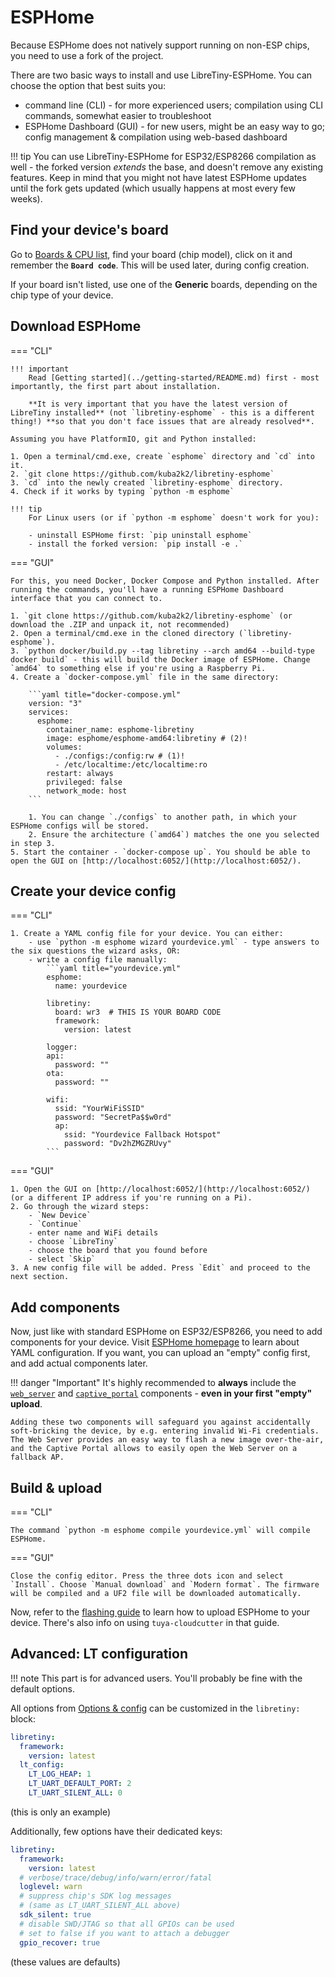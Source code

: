 # ESPHome

Because ESPHome does not natively support running on non-ESP chips, you need to use a fork of the project.

There are two basic ways to install and use LibreTiny-ESPHome. You can choose the option that best suits you:

- command line (CLI) - for more experienced users; compilation using CLI commands, somewhat easier to troubleshoot
- ESPHome Dashboard (GUI) - for new users, might be an easy way to go; config management & compilation using web-based dashboard

!!! tip
	You can use LibreTiny-ESPHome for ESP32/ESP8266 compilation as well - the forked version *extends* the base, and doesn't remove any existing features. Keep in mind that you might not have latest ESPHome updates until the fork gets updated (which usually happens at most every few weeks).

## Find your device's board

Go to [Boards & CPU list](../status/supported/), find your board (chip model), click on it and remember the **`Board code`**. This will be used later, during config creation.

If your board isn't listed, use one of the **Generic** boards, depending on the chip type of your device.

## Download ESPHome

=== "CLI"

	!!! important
		Read [Getting started](../getting-started/README.md) first - most importantly, the first part about installation.

		**It is very important that you have the latest version of LibreTiny installed** (not `libretiny-esphome` - this is a different thing!) **so that you don't face issues that are already resolved**.

	Assuming you have PlatformIO, git and Python installed:

	1. Open a terminal/cmd.exe, create `esphome` directory and `cd` into it.
	2. `git clone https://github.com/kuba2k2/libretiny-esphome`
	3. `cd` into the newly created `libretiny-esphome` directory.
	4. Check if it works by typing `python -m esphome`

	!!! tip
		For Linux users (or if `python -m esphome` doesn't work for you):

		- uninstall ESPHome first: `pip uninstall esphome`
		- install the forked version: `pip install -e .`

=== "GUI"

	For this, you need Docker, Docker Compose and Python installed. After running the commands, you'll have a running ESPHome Dashboard interface that you can connect to.

	1. `git clone https://github.com/kuba2k2/libretiny-esphome` (or download the .ZIP and unpack it, not recommended)
	2. Open a terminal/cmd.exe in the cloned directory (`libretiny-esphome`).
	3. `python docker/build.py --tag libretiny --arch amd64 --build-type docker build` - this will build the Docker image of ESPHome. Change `amd64` to something else if you're using a Raspberry Pi.
	4. Create a `docker-compose.yml` file in the same directory:

		```yaml title="docker-compose.yml"
		version: "3"
		services:
		  esphome:
		    container_name: esphome-libretiny
		    image: esphome/esphome-amd64:libretiny # (2)!
		    volumes:
		      - ./configs:/config:rw # (1)!
		      - /etc/localtime:/etc/localtime:ro
		    restart: always
		    privileged: false
		    network_mode: host
		```

		1. You can change `./configs` to another path, in which your ESPHome configs will be stored.
		2. Ensure the architecture (`amd64`) matches the one you selected in step 3.
	5. Start the container - `docker-compose up`. You should be able to open the GUI on [http://localhost:6052/](http://localhost:6052/).

## Create your device config

=== "CLI"

	1. Create a YAML config file for your device. You can either:
		- use `python -m esphome wizard yourdevice.yml` - type answers to the six questions the wizard asks, OR:
		- write a config file manually:
			```yaml title="yourdevice.yml"
			esphome:
			  name: yourdevice

			libretiny:
			  board: wr3  # THIS IS YOUR BOARD CODE
			  framework:
			    version: latest

			logger:
			api:
			  password: ""
			ota:
			  password: ""

			wifi:
			  ssid: "YourWiFiSSID"
			  password: "SecretPa$$w0rd"
			  ap:
			    ssid: "Yourdevice Fallback Hotspot"
			    password: "Dv2hZMGZRUvy"
			```

=== "GUI"

	1. Open the GUI on [http://localhost:6052/](http://localhost:6052/) (or a different IP address if you're running on a Pi).
	2. Go through the wizard steps:
		- `New Device`
		- `Continue`
		- enter name and WiFi details
		- choose `LibreTiny`
		- choose the board that you found before
		- select `Skip`
	3. A new config file will be added. Press `Edit` and proceed to the next section.

## Add components

Now, just like with standard ESPHome on ESP32/ESP8266, you need to add components for your device. Visit [ESPHome homepage](https://esphome.io/) to learn about YAML configuration. If you want, you can upload an "empty" config first, and add actual components later.

!!! danger "Important"
	It's highly recommended to **always** include the [`web_server`](https://esphome.io/components/web_server.html) and [`captive_portal`](https://esphome.io/components/captive_portal.html) components - **even in your first "empty" upload**.

	Adding these two components will safeguard you against accidentally soft-bricking the device, by e.g. entering invalid Wi-Fi credentials. The Web Server provides an easy way to flash a new image over-the-air, and the Captive Portal allows to easily open the Web Server on a fallback AP.

## Build & upload

=== "CLI"

	The command `python -m esphome compile yourdevice.yml` will compile ESPHome.

=== "GUI"

	Close the config editor. Press the three dots icon and select `Install`. Choose `Manual download` and `Modern format`. The firmware will be compiled and a UF2 file will be downloaded automatically.

Now, refer to the [flashing guide](../flashing/esphome.md) to learn how to upload ESPHome to your device. There's also info on using `tuya-cloudcutter` in that guide.

## Advanced: LT configuration

!!! note
	This part is for advanced users. You'll probably be fine with the default options.

All options from [Options & config](../dev/config.md) can be customized in the `libretiny:` block:

```yaml title="yourdevice.yml"
libretiny:
  framework:
    version: latest
  lt_config:
    LT_LOG_HEAP: 1
    LT_UART_DEFAULT_PORT: 2
    LT_UART_SILENT_ALL: 0
```
(this is only an example)

Additionally, few options have their dedicated keys:

```yaml title="yourdevice.yml"
libretiny:
  framework:
    version: latest
  # verbose/trace/debug/info/warn/error/fatal
  loglevel: warn
  # suppress chip's SDK log messages
  # (same as LT_UART_SILENT_ALL above)
  sdk_silent: true
  # disable SWD/JTAG so that all GPIOs can be used
  # set to false if you want to attach a debugger
  gpio_recover: true
```
(these values are defaults)
